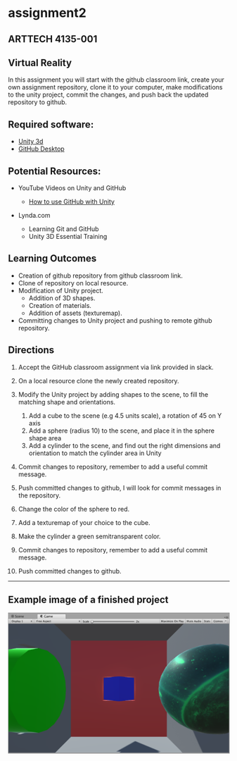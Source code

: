 # assignment2
## ARTTECH 4135-001
## Virtual Reality

In this assignment you will start with the github classroom link, create your own assignment repository, clone it to your computer, make modifications to the unity project, commit the changes, and push back the updated repository to github.

## Required software:

- [Unity 3d](https://unity3d.com/get-unity/download)
- [GitHub Desktop](https://desktop.github.com)

## Potential Resources:

- YouTube Videos on Unity and GitHub
	- [How to use GitHub with Unity](https://youtu.be/qpXxcvS-g3g)

- Lynda.com
	- Learning Git and GitHub
	- Unity 3D Essential Training

## Learning Outcomes
- Creation of github repository from github classroom link.
- Clone of repository on local resource.
- Modification of Unity project.
	- Addition of 3D shapes.
	- Creation of materials.
	- Addition of assets (texturemap).
- Committing changes to Unity project and pushing to remote github repository.

## Directions
1. Accept the GitHub classroom assignment via link provided in slack.

2. On a local resource clone the newly created repository.

3. Modify the Unity project by adding shapes to the scene, to fill the matching shape and orientations.
	1. Add a cube to the scene (e.g 4.5 units scale), a rotation of 45 on Y axis
	2. Add a sphere (radius 10) to the scene, and place it in the sphere shape area
	3. Add a cylinder to the scene, and find out the right dimensions and orientation to match the cylinder area in Unity
4. Commit changes to repository, remember to add a useful commit message.
5. Push committed changes to github, I will look for commit messages in the repository.
6. Change the color of the sphere to red.
7. Add a texturemap of your choice to the cube.
8. Make the cylinder a green semitransparent color.
9. Commit changes to repository, remember to add a useful commit message. 	
10. Push committed changes to github.

---

## Example image of a finished project

![fit](assignment_01-finished.png)
